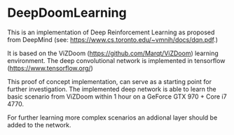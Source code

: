 # DeepDoomLearning

This is an implementation of Deep Reinforcement Learning as proposed from DeepMind 
(see: https://www.cs.toronto.edu/~vmnih/docs/dqn.pdf.)

It is based on the ViZDoom (https://github.com/Marqt/ViZDoom) learning environment. The deep convolutional network is implemented in tensorflow (https://www.tensorflow.org/)

This proof of concept implementation, can serve as a starting point for further investigation. The implemented deep network is able to learn the basic scenario from ViZDoom within 1 hour on a GeForce GTX 970 + Core i7 4770.

For further learning more complex scenarios an addional layer should be added to the network.

